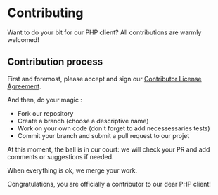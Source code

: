 # Contributing

Want to do your bit for our PHP client? All contributions are warmly welcomed!

## Contribution process

First and foremost, please accept and sign our [Contributor License Agreement](https://www.akeneo.com/contributor-license-agreement/).

And then, do your magic :
* Fork our repository
* Create a branch (choose a descriptive name)
* Work on your own code (don't forget to add necessessaries tests)
* Commit your branch and submit a pull request to our projet

At this moment, the ball is in our court: we will check your PR and add comments or suggestions if needed.

When everything is ok, we merge your work.

Congratulations, you are officially a contributor to our dear PHP client!

